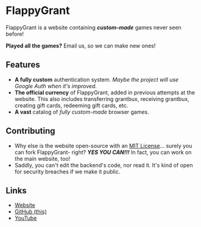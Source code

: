 # FlappyGrant

FlappyGrant is a website containing ***custom-made*** games never seen before!

**Played all the games?** Email us, so we can make new ones!

## Features

- **A fully custom** authentication system. *Maybe the project will use Google Auth when it's improved.*
- **The official currency** of FlappyGrant, added in previous attempts at the website. This also includes transferring grantbux, receiving grantbux, creating gift cards, redeeming gift cards, etc.
- **A vast** catalog of *fully custom-made* browser games.

## Contributing

- Why else is the website open-source with an [MIT License](LICENSE.md)... surely you can fork FlappyGrant- right? ***YES YOU CAN!!!*** In fact, you can work on the main website, too!
- Saddly, you can't edit the backend's code, nor read it. It's kind of open for security breaches if we make it public.

## Links
- [Website](https://www.flappygrant.com)
- [GitHub (this)](https://github.flappygrant.com)
- [YouTube](https://youtube.flappygrant.com)
